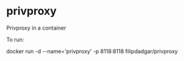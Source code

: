 # privproxy
Privproxy in a container


To run:

 docker run -d --name='privproxy' -p 8118:8118 filipdadgar/privproxy
